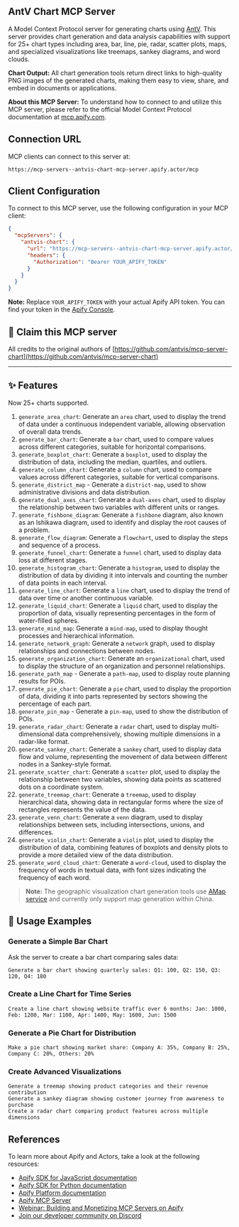 ## AntV Chart MCP Server

A Model Context Protocol server for generating charts using [AntV](https://github.com/antvis/). This server provides chart generation and data analysis capabilities with support for 25+ chart types including area, bar, line, pie, radar, scatter plots, maps, and specialized visualizations like treemaps, sankey diagrams, and word clouds.

**Chart Output:** All chart generation tools return direct links to high-quality PNG images of the generated charts, making them easy to view, share, and embed in documents or applications.

**About this MCP Server:** To understand how to connect to and utilize this MCP server, please refer to the official Model Context Protocol documentation at [mcp.apify.com](https://mcp.apify.com).

## Connection URL

MCP clients can connect to this server at:

```text
https://mcp-servers--antvis-chart-mcp-server.apify.actor/mcp
```

## Client Configuration

To connect to this MCP server, use the following configuration in your MCP client:

```json
{
  "mcpServers": {
    "antvis-chart": {
      "url": "https://mcp-servers--antvis-chart-mcp-server.apify.actor/mcp",
      "headers": {
        "Authorization": "Bearer YOUR_APIFY_TOKEN"
      }
    }
  }
}
```

**Note:** Replace `YOUR_APIFY_TOKEN` with your actual Apify API token. You can find your token in the [Apify Console](https://console.apify.com/account/integrations).

## 🚩 Claim this MCP server

All credits to the original authors of [https://github.com/antvis/mcp-server-chart](https://github.com/antvis/mcp-server-chart)

---

## ✨ Features

Now 25+ charts supported.

1. `generate_area_chart`: Generate an `area` chart, used to display the trend of data under a continuous independent variable, allowing observation of overall data trends.
2. `generate_bar_chart`: Generate a `bar` chart, used to compare values across different categories, suitable for horizontal comparisons.
3. `generate_boxplot_chart`: Generate a `boxplot`, used to display the distribution of data, including the median, quartiles, and outliers.
4. `generate_column_chart`: Generate a `column` chart, used to compare values across different categories, suitable for vertical comparisons.
5. `generate_district_map` - Generate a `district-map`, used to show administrative divisions and data distribution.
6. `generate_dual_axes_chart`: Generate a `dual-axes` chart, used to display the relationship between two variables with different units or ranges.
7. `generate_fishbone_diagram`: Generate a `fishbone` diagram, also known as an Ishikawa diagram, used to identify and display the root causes of a problem.
8. `generate_flow_diagram`: Generate a `flowchart`, used to display the steps and sequence of a process.
9. `generate_funnel_chart`: Generate a `funnel` chart, used to display data loss at different stages.
10. `generate_histogram_chart`: Generate a `histogram`, used to display the distribution of data by dividing it into intervals and counting the number of data points in each interval.
11. `generate_line_chart`: Generate a `line` chart, used to display the trend of data over time or another continuous variable.
12. `generate_liquid_chart`: Generate a `liquid` chart, used to display the proportion of data, visually representing percentages in the form of water-filled spheres.
13. `generate_mind_map`: Generate a `mind-map`, used to display thought processes and hierarchical information.
14. `generate_network_graph`: Generate a `network` graph, used to display relationships and connections between nodes.
15. `generate_organization_chart`: Generate an `organizational` chart, used to display the structure of an organization and personnel relationships.
16. `generate_path_map` - Generate a `path-map`, used to display route planning results for POIs.
17. `generate_pie_chart`: Generate a `pie` chart, used to display the proportion of data, dividing it into parts represented by sectors showing the percentage of each part.
18. `generate_pin_map` - Generate a `pin-map`, used to show the distribution of POIs.
19. `generate_radar_chart`: Generate a `radar` chart, used to display multi-dimensional data comprehensively, showing multiple dimensions in a radar-like format.
20. `generate_sankey_chart`: Generate a `sankey` chart, used to display data flow and volume, representing the movement of data between different nodes in a Sankey-style format.
21. `generate_scatter_chart`: Generate a `scatter` plot, used to display the relationship between two variables, showing data points as scattered dots on a coordinate system.
22. `generate_treemap_chart`: Generate a `treemap`, used to display hierarchical data, showing data in rectangular forms where the size of rectangles represents the value of the data.
23. `generate_venn_chart`: Generate a `venn` diagram, used to display relationships between sets, including intersections, unions, and differences.
24. `generate_violin_chart`: Generate a `violin` plot, used to display the distribution of data, combining features of boxplots and density plots to provide a more detailed view of the data distribution.
25. `generate_word_cloud_chart`: Generate a `word-cloud`, used to display the frequency of words in textual data, with font sizes indicating the frequency of each word.

> **Note:** The geographic visualization chart generation tools use [AMap service](https://lbs.amap.com/) and currently only support map generation within China.

## 🤖 Usage Examples

### Generate a Simple Bar Chart
Ask the server to create a bar chart comparing sales data:
```
Generate a bar chart showing quarterly sales: Q1: 100, Q2: 150, Q3: 120, Q4: 180
```

### Create a Line Chart for Time Series
```
Create a line chart showing website traffic over 6 months: Jan: 1000, Feb: 1200, Mar: 1100, Apr: 1400, May: 1600, Jun: 1500
```

### Generate a Pie Chart for Distribution
```
Make a pie chart showing market share: Company A: 35%, Company B: 25%, Company C: 20%, Others: 20%
```

### Create Advanced Visualizations
```
Generate a treemap showing product categories and their revenue contribution
Generate a sankey diagram showing customer journey from awareness to purchase
Create a radar chart comparing product features across multiple dimensions
```

## References

To learn more about Apify and Actors, take a look at the following resources:
- [Apify SDK for JavaScript documentation](https://docs.apify.com/sdk/js)
- [Apify SDK for Python documentation](https://docs.apify.com/sdk/python)
- [Apify Platform documentation](https://docs.apify.com/platform)
- [Apify MCP Server](https://docs.apify.com/platform/integrations/mcp)
- [Webinar: Building and Monetizing MCP Servers on Apify](https://www.youtube.com/watch?v=w3AH3jIrXXo)
- [Join our developer community on Discord](https://discord.com/invite/jyEM2PRvMU)
